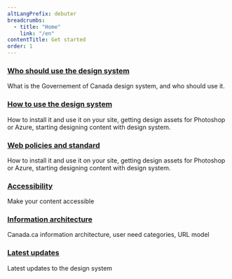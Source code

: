 ```yaml
---
altLangPrefix: debuter
breadcrumbs:
  - title: "Home"
    link: "/en"
contentTitle: Get started
order: 1
---
```

<section class="gc-srvinfo mrgn-bttm-lg">
 <div class="row">
  <div class="wb-eqht">
    <section class="col-sm-6">
    <h3><a href="./get-started/who">Who should use the design system</a></h3>
      <p>
      What is the Governement of Canada design system, and who should use it.
      </p>
    </section>
    <section class="col-sm-6">
      <h3><a href="./get-started/how">How to use the design system</a></h3>
      <p>
      How to install it and use it on your site, getting design assets for Photoshop or Azure, starting designing content with design system.
    </p>
    </section>
    <section class="col-sm-6">
      <h3><a href="./get-started/policies">Web policies and standard</a></h3>
      <p>
      How to install it and use it on your site, getting design assets for Photoshop or Azure, starting designing content with design system.
    </p>
    </section>
    <section class="col-sm-6">
      <h3><a href="./get-started/accessibility">Accessibility</a></h3>
      <p>
        Make your content accessible
      </p>
    </section>
    <section class="col-sm-6">
      <h3><a href="./get-started/information-architecture">Information architecture</a></h3>
      <p>
        Canada.ca information architecture, user need categories, URL model
      </p>
    </section>
    <section class="col-sm-6">
      <h3><a href="./get-started/latest">Latest updates</a></h3>
      <p>
        Latest updates to the design system
      </p>
    </section>
  </div>
</div>
</section>
